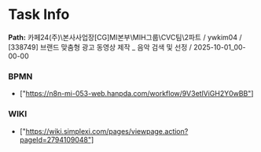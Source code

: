 # Task Info

**Path:** 카페24(주)\본사사업장\[CG]MI본부\MIH그룹\CVC팀\2파트 / ywkim04 / [338749] 브랜드 맞춤형 광고 동영상 제작 _ 음악 검색 및 선정 / 2025-10-01_00-00-00

### BPMN
- ["https://n8n-mi-053-web.hanpda.com/workflow/9V3etlViGH2Y0wBB"]

### WIKI
- ["https://wiki.simplexi.com/pages/viewpage.action?pageId=2794109048"]

